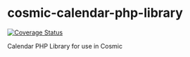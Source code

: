 # cosmic-calendar-php-library
[![Coverage Status](https://coveralls.io/repos/github/legalweb/cosmic-calendar-go-library/badge.svg?branch=master)](https://coveralls.io/github/legalweb/cosmic-calendar-go-library?branch=master)

Calendar PHP Library for use in Cosmic
